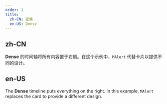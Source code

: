 ```yaml
---
order: 1
title:
  zh-CN: 密集
  en-US: Dense
---
```


## zh-CN

**Dense** 的时间轴将所有内容置于右侧。在这个示例中，`MAlert` 代替卡片以提供不同的设计。

## en-US

The **Dense** timeline puts everything on the right. In this example, `MAlert` replaces the card to provide a different
design.
